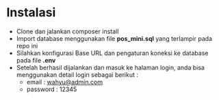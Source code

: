 # Instalasi
- Clone dan jalankan composer install
- Import database menggunakan file **pos_mini.sql** yang terlampir pada repo ini
- Silahkan konfigurasi Base URL dan pengaturan koneksi ke database pada file **.env**
- Setelah berhasil dijalankan dan masuk ke halaman login, anda bisa menggunakan detail login sebagai berikut :
   - email : wahyu@admin.com
   - password : 12345
